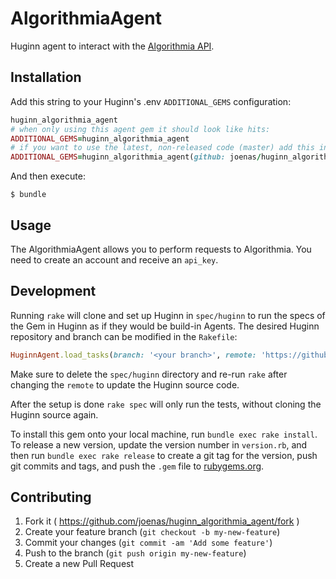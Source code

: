 # AlgorithmiaAgent

Huginn agent to interact with the [Algorithmia API](https://algorithmia.com).

## Installation

Add this string to your Huginn's .env `ADDITIONAL_GEMS` configuration:

```ruby
huginn_algorithmia_agent
# when only using this agent gem it should look like hits:
ADDITIONAL_GEMS=huginn_algorithmia_agent
# if you want to use the latest, non-released code (master) add this instead:
ADDITIONAL_GEMS=huginn_algorithmia_agent(github: joenas/huginn_algorithmia_agent)
```

And then execute:

    $ bundle

## Usage

The AlgorithmiaAgent allows you to perform requests to Algorithmia. You need to create an account and receive an `api_key`.


## Development

Running `rake` will clone and set up Huginn in `spec/huginn` to run the specs of the Gem in Huginn as if they would be build-in Agents. The desired Huginn repository and branch can be modified in the `Rakefile`:

```ruby
HuginnAgent.load_tasks(branch: '<your branch>', remote: 'https://github.com/<github user>/huginn.git')
```

Make sure to delete the `spec/huginn` directory and re-run `rake` after changing the `remote` to update the Huginn source code.

After the setup is done `rake spec` will only run the tests, without cloning the Huginn source again.

To install this gem onto your local machine, run `bundle exec rake install`. To release a new version, update the version number in `version.rb`, and then run `bundle exec rake release` to create a git tag for the version, push git commits and tags, and push the `.gem` file to [rubygems.org](https://rubygems.org).

## Contributing

1. Fork it ( https://github.com/joenas/huginn_algorithmia_agent/fork )
2. Create your feature branch (`git checkout -b my-new-feature`)
3. Commit your changes (`git commit -am 'Add some feature'`)
4. Push to the branch (`git push origin my-new-feature`)
5. Create a new Pull Request
